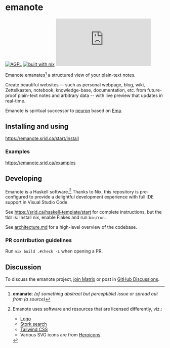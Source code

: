 # emanote

[![AGPL](https://img.shields.io/badge/License-AGPL%20v3-blue.svg)](https://en.wikipedia.org/wiki/Affero_General_Public_License)
[![built with nix](https://img.shields.io/badge/Built_With-Nix-5277C3.svg?logo=nixos&labelColor=73C3D5)](https://builtwithnix.org)
[![Matrix](https://img.shields.io/matrix/ema:matrix.org)](https://app.element.io/#/room/#ema:matrix.org "Chat on Matrix")

Emanote emanates[^def] a structured view of your plain-text notes.

[^def]: **emanate**: *(of something abstract but perceptible) issue or spread out from (a source)*

Create beautiful websites -- such as personal webpage, blog, wiki, Zettelkasten, notebook, knowledge-base, documentation, etc. from future-proof plain-text notes and arbitrary data -- with live preview that updates in real-time.

Emanote is spiritual successor to [neuron](https://neuron.zettel.page) based on [Ema](https://ema.srid.ca).

## Installing and using

https://emanote.srid.ca/start/install

### Examples

https://emanote.srid.ca/examples

## Developing


Emanote is a Haskell software.[^licenses] Thanks to Nix, this repository is pre-configured to provide a delightful development experience with full IDE support in Visual Studio Code. 

See https://srid.ca/haskell-template/start for complete instructions, but the tldr is: Install nix, enable Flakes and run `bin/run`.

See [architecture.md](docs/architecture.md) for a high-level overview of the codebase.

### PR contribution guidelines

Run `nix build .#check -L` when opening a PR.

## Discussion

To discuss the emanote project, [join Matrix][matrix] or post in [GitHub Discussions][ghdiscuss].

[matrix]: https://matrix.to/#/#ema:matrix.org
[ghdiscuss]: https://github.com/srid/emanote/discussions

[^licenses]: Emanote uses software and resources that are licensed differently, viz.:
    - [Logo](https://www.svgrepo.com/svg/267765/paper-plane)
    - [Stork search](https://github.com/jameslittle230/stork/blob/master/license.txt)
    - [Tailwind CSS](https://github.com/tailwindlabs/tailwindcss/blob/master/LICENSE)
    - Various SVG icons are from [Heroicons](https://github.com/tailwindlabs/heroicons/blob/master/LICENSE)
